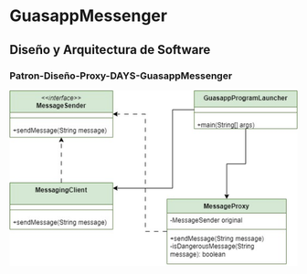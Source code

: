 # GuasappMessenger

## Diseño y Arquitectura de Software
### Patron-Diseño-Proxy-DAYS-GuasappMessenger

![alt text](img/image.png "Logo Title Text 1")